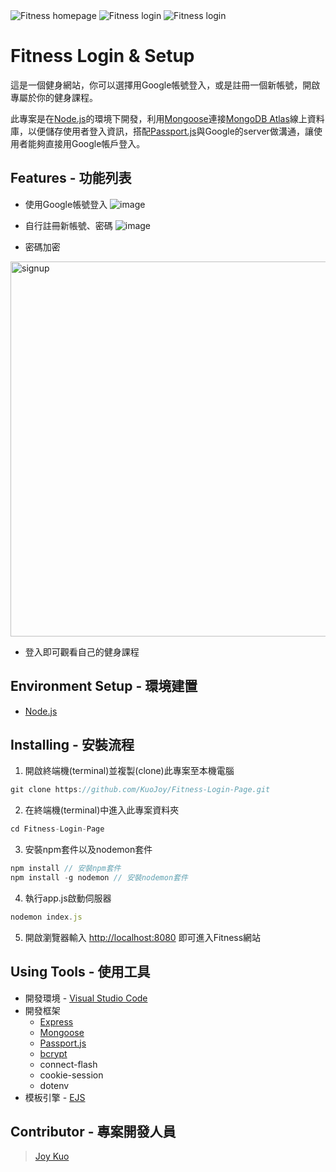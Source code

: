 <img src="https://i.imgur.com/KPCcbOm.png" alt="Fitness homepage">
<img src="https://i.imgur.com/njtjrUv.png" alt="Fitness login">
<img src="https://i.imgur.com/SaB4QHg.png" alt="Fitness login">

# Fitness Login & Setup
這是一個健身網站，你可以選擇用Google帳號登入，或是註冊一個新帳號，開啟專屬於你的健身課程。

此專案是在[Node.js](https://nodejs.org/en/)的環境下開發，利用[Mongoose](https://www.npmjs.com/package/mongoose)連接[MongoDB Atlas](https://www.mongodb.com/atlas/database)線上資料庫，以便儲存使用者登入資訊，搭配[Passport.js](https://www.passportjs.org/)與Google的server做溝通，讓使用者能夠直接用Google帳戶登入。

## Features - 功能列表
* 使用Google帳號登入
![image](https://github.com/KuoJoy/Fitness-Login-Page/blob/0625ec6e0d406205d2b2b671f10bb023ae6d7c7c/login%20google.gif)

* 自行註冊新帳號、密碼
![image](https://github.com/KuoJoy/Fitness-Login-Page/blob/0625ec6e0d406205d2b2b671f10bb023ae6d7c7c/signup.gif)

* 密碼加密
<img src="https://i.imgur.com/R1zAF3N.gif" alt="signup" width="600">

* 登入即可觀看自己的健身課程

## Environment Setup - 環境建置
* [Node.js](https://nodejs.org/en/)

## Installing - 安裝流程
1. 開啟終端機(terminal)並複製(clone)此專案至本機電腦
```javascript
git clone https://github.com/KuoJoy/Fitness-Login-Page.git
```
2. 在終端機(terminal)中進入此專案資料夾
```javascript
cd Fitness-Login-Page
```
3. 安裝npm套件以及nodemon套件
```javascript
npm install // 安裝npm套件
npm install -g nodemon // 安裝nodemon套件
```
4. 執行app.js啟動伺服器
```javascript
nodemon index.js
```
5. 開啟瀏覽器輸入 [http://localhost:8080](http://localhost:8080) 即可進入Fitness網站

## Using Tools - 使用工具
* 開發環境 - [Visual Studio Code](https://code.visualstudio.com/)
* 開發框架 
  * [Express](http://expressjs.com/)
  * [Mongoose](https://www.npmjs.com/package/mongoose)
  * [Passport.js](https://www.passportjs.org/)
  * [bcrypt](https://www.npmjs.com/package/bcrypt)
  * connect-flash
  * cookie-session
  * dotenv
* 模板引擎 - [EJS](https://ejs.co/)

## Contributor - 專案開發人員
> [Joy Kuo](https://github.com/KuoJoy)
